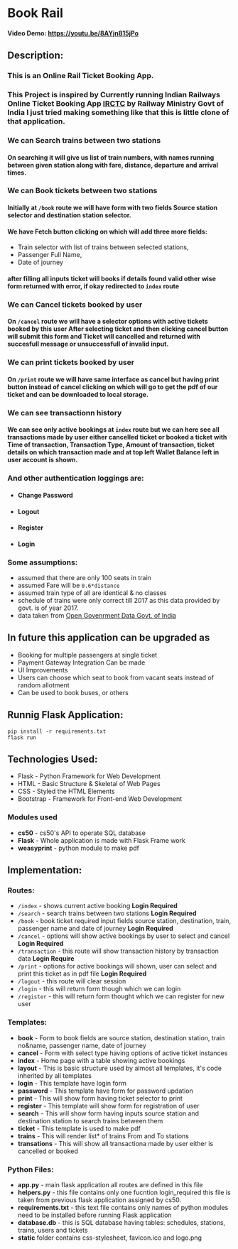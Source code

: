 # Book Rail
#### Video Demo:  https://youtu.be/8AYjn815jPo
## Description:
### This is an Online Rail Ticket Booking App.

### This Project is inspired by Currently running Indian Railways Online Ticket Booking App [IRCTC](irctc.co.in/) by Railway Ministry Govt of India **I just tried making something like that this is little clone of that application**.

### We can Search trains between two stations
#### On searching it will give us list of train numbers, with names running between given station along with fare, distance, departure and arrival times.

### We can Book tickets between two stations
#### Initially at `/book` route we will have form with two fields Source station selector and destination station selector.
#### We have Fetch button clicking on which will add three more fields:
+ Train selector with list of trains between selected stations,
+ Passenger Full Name,
+ Date of journey
#### after filling all inputs ticket will books if details found valid other wise form returned with error, if okay redirected to `index` route

### We can Cancel tickets booked by user
#### On `/cancel` route we will have a selector options with active tickets booked by this user After selecting ticket and then clicking cancel button will submit this form and Ticket will cancelled and returned with succesfull message or unsuccessfull of invalid input.

### We can print tickets booked by user
#### On `/print` route we will have same interface as cancel but having print button instead of cancel clicking on which will go to get the pdf of our ticket and can be downloaded to local storage.

### We can see transactionn history
#### We can see only active bookings at `index` route but we can here see all transactions made by user either cancelled ticket or booked a ticket with Time of transaction, Transaction Type, Amount of transaction, ticket details on which transaction made and at top left Wallet Balance left in user account is shown.

### And other authentication loggings are:
+ #### Change Password
+ #### Logout
+ #### Register
+ #### Login

### Some assumptions:
+ assumed that there are only 100 seats in train
+ assumed Fare will be `0.6*distance`
+ assumed train type of all are identical &  no classes
+ schedule of trains were only correct till 2017 as this data provided by govt. is of year 2017.
+ data taken from [Open Govenrment Data Govt. of India](https://data.gov.in/)

## In future this application can be upgraded as
+ Booking for multiple passengers at single ticket
+ Payment Gateway Integration Can be made
+ UI Improvements
+ Users can choose which seat to book from vacant seats instead of random allotment
+ Can be used to book buses, or others


## Runnig Flask Application:
```
pip install -r requirements.txt
flask run
```


## Technologies Used:
+ Flask - Python Framework for Web Development
+ HTML - Basic Structure & Skeletal of Web Pages
+ CSS - Styled the HTML Elements
+ Bootstrap - Framework for Front-end Web Development

### Modules used
+ **cs50** - cs50's API to operate SQL database
+ **Flask** - Whole application is made with Flask Frame work
+ **weasyprint** - python module to make pdf



## Implementation:
### Routes:
+ `/index` - shows current active booking **Login Required**
+ `/search` - search trains between two stations **Login Required**
+ `/book` - book ticket required input fields source station, destination, train, passenger name and date of journey **Login Required**
+ `/cancel` - options will show active bookings by user to select and cancel **Login Required**
+ `/transaction` - this route will show transaction history by transaction data **Login Require**
+ `/print` - options for active bookings will shown, user can select and print this ticket as in pdf file **Login Required**
+ `/logout` - this route will clear session
+ `/login` - this will return form though which we can login
+ `/register` - this will return form thought which we can register for new user

### Templates:
+ **book** - Form to book fields are source station, destination station, train no&name, passenger name, date of journey
+ **cancel** - Form with select type having options of active ticket instances
+ **index** - Home page with a table showing active bookings
+ **layout** - This is basic structure used by almost all templates, it's code inherited by all templates
+ **login** - This template have login form
+ **password** - This template have form for password updation
+ **print** - This will show form having ticket selector to print
+ **register** - This template will show form for registration of user
+ **search** - This will show form having inputs source station and destination station to search trains between them
+ **ticket** - This template is used to make pdf
+ **trains** - This will render list* of trains From and To stations
+ **transations** - This will show all transactiona made by user either is cancelled or booked

### Python Files:
+ **app.py** - main flask application all routes are defined in this file
+ **helpers.py** - this file contains only one fucntion login_required this file is taken from previous flask application assigned by cs50.
+ **requirements.txt** - this text file contains only names of python modules need to be installed before running Flask application
+ **database.db** - this is SQL database having tables: schedules, stations, trains, users and tickets
+ **static** folder contains css-stylesheet, favicon.ico and logo.png